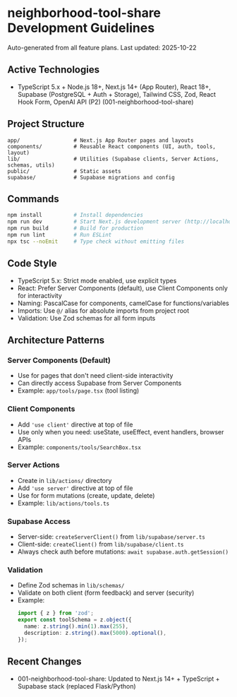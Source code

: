 # neighborhood-tool-share Development Guidelines

Auto-generated from all feature plans. Last updated: 2025-10-22

## Active Technologies

- TypeScript 5.x + Node.js 18+, Next.js 14+ (App Router), React 18+, Supabase (PostgreSQL + Auth + Storage), Tailwind CSS, Zod, React Hook Form, OpenAI API (P2) (001-neighborhood-tool-share)

## Project Structure

```text
app/                 # Next.js App Router pages and layouts
components/          # Reusable React components (UI, auth, tools, layout)
lib/                 # Utilities (Supabase clients, Server Actions, schemas, utils)
public/              # Static assets
supabase/            # Supabase migrations and config
```

## Commands

```bash
npm install          # Install dependencies
npm run dev          # Start Next.js development server (http://localhost:3000)
npm run build        # Build for production
npm run lint         # Run ESLint
npx tsc --noEmit     # Type check without emitting files
```

## Code Style

- TypeScript 5.x: Strict mode enabled, use explicit types
- React: Prefer Server Components (default), use Client Components only for interactivity
- Naming: PascalCase for components, camelCase for functions/variables
- Imports: Use `@/` alias for absolute imports from project root
- Validation: Use Zod schemas for all form inputs

## Architecture Patterns

### Server Components (Default)
- Use for pages that don't need client-side interactivity
- Can directly access Supabase from Server Components
- Example: `app/tools/page.tsx` (tool listing)

### Client Components
- Add `'use client'` directive at top of file
- Use only when you need: useState, useEffect, event handlers, browser APIs
- Example: `components/tools/SearchBox.tsx`

### Server Actions
- Create in `lib/actions/` directory
- Add `'use server'` directive at top of file
- Use for form mutations (create, update, delete)
- Example: `lib/actions/tools.ts`

### Supabase Access
- Server-side: `createServerClient()` from `lib/supabase/server.ts`
- Client-side: `createClient()` from `lib/supabase/client.ts`
- Always check auth before mutations: `await supabase.auth.getSession()`

### Validation
- Define Zod schemas in `lib/schemas/`
- Validate on both client (form feedback) and server (security)
- Example:
  ```typescript
  import { z } from 'zod';
  export const toolSchema = z.object({
    name: z.string().min(1).max(255),
    description: z.string().max(5000).optional(),
  });
  ```

## Recent Changes

- 001-neighborhood-tool-share: Updated to Next.js 14+ + TypeScript + Supabase stack (replaced Flask/Python)

<!-- MANUAL ADDITIONS START -->
<!-- MANUAL ADDITIONS END -->
